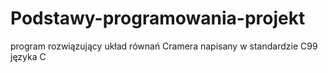 # Podstawy-programowania-projekt
program rozwiązujący układ równań Cramera
napisany w standardzie C99 języka C
